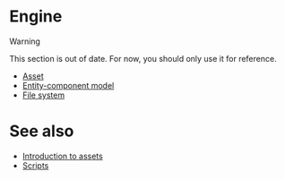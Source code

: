 # Engine

>[!Warning]
>This section is out of date. For now, you should only use it for reference.

- [Asset](assets/index.md)
- [Entity-component model](entity-component-system/index.md)
- [File system](file-system.md)

# See also

- [Introduction to assets](../game-studio/assets.md)
- [Scripts](../scripts/index.md)
